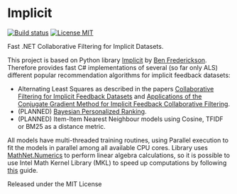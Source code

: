 ﻿Implicit
========

[![Build status](https://ci.appveyor.com/api/projects/status/1214xw9xk8ts0j9e?svg=true)](https://ci.appveyor.com/project/MaciejOlesiski/implicit)
[![License MIT](https://img.shields.io/github/license/molesinski/implicit.svg)](https://github.com/molesinski/Implicit/blob/master/LICENSE)

Fast .NET Collaborative Filtering for Implicit Datasets.

This project is based on Python library [Implicit](https://github.com/benfred/implicit) by [Ben Frederickson](https://github.com/benfred).
Therefore provides fast C# implementations of several (so far only ALS) different popular recommendation algorithms for implicit feedback datasets:

 * Alternating Least Squares as described in the papers [Collaborative Filtering for Implicit Feedback Datasets](http://yifanhu.net/PUB/cf.pdf) and [Applications of the Conjugate Gradient Method for Implicit Feedback Collaborative Filtering](https://pdfs.semanticscholar.org/bfdf/7af6cf7fd7bb5e6b6db5bbd91be11597eaf0.pdf).
 * (PLANNED) [Bayesian Personalized Ranking](https://arxiv.org/pdf/1205.2618.pdf).
 * (PLANNED) Item-Item Nearest Neighbour models using Cosine, TFIDF or BM25 as a distance metric.

All models have multi-threaded training routines, using Parallel execution to fit the models in parallel among all available CPU cores. Library uses [MathNet.Numerics](https://github.com/mathnet/mathnet-numerics) to perform linear algebra calculations, so it is possible to use Intel Math Kernel Library (MKL) to speed up computations by following [this](https://numerics.mathdotnet.com/MKL.html#Intel-Math-Kernel-Library-MKL) guide.

Released under the MIT License
